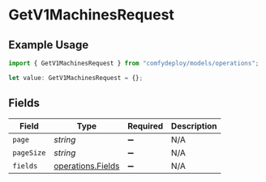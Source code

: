 # GetV1MachinesRequest

## Example Usage

```typescript
import { GetV1MachinesRequest } from "comfydeploy/models/operations";

let value: GetV1MachinesRequest = {};
```

## Fields

| Field                                                  | Type                                                   | Required                                               | Description                                            |
| ------------------------------------------------------ | ------------------------------------------------------ | ------------------------------------------------------ | ------------------------------------------------------ |
| `page`                                                 | *string*                                               | :heavy_minus_sign:                                     | N/A                                                    |
| `pageSize`                                             | *string*                                               | :heavy_minus_sign:                                     | N/A                                                    |
| `fields`                                               | [operations.Fields](../../models/operations/fields.md) | :heavy_minus_sign:                                     | N/A                                                    |